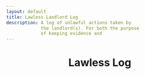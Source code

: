 ```yaml
---
layout: default
title: Lawless Landlord Log
description: A log of unlawful actions taken by 
             the landlord(s). For both the purpose 
             of keeping evidence and 
---
```


<!-- Section | Description -->
<header>
    <h1>Lawless Log</h1>
</header>